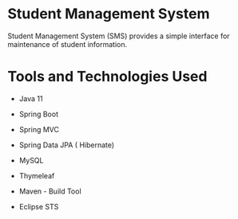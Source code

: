 # Student Management System

Student Management System (SMS) provides a simple interface for maintenance of student information.

# Tools and Technologies Used

- Java 11

- Spring Boot

- Spring MVC

- Spring Data JPA ( Hibernate)

- MySQL

- Thymeleaf

- Maven - Build Tool

- Eclipse STS
